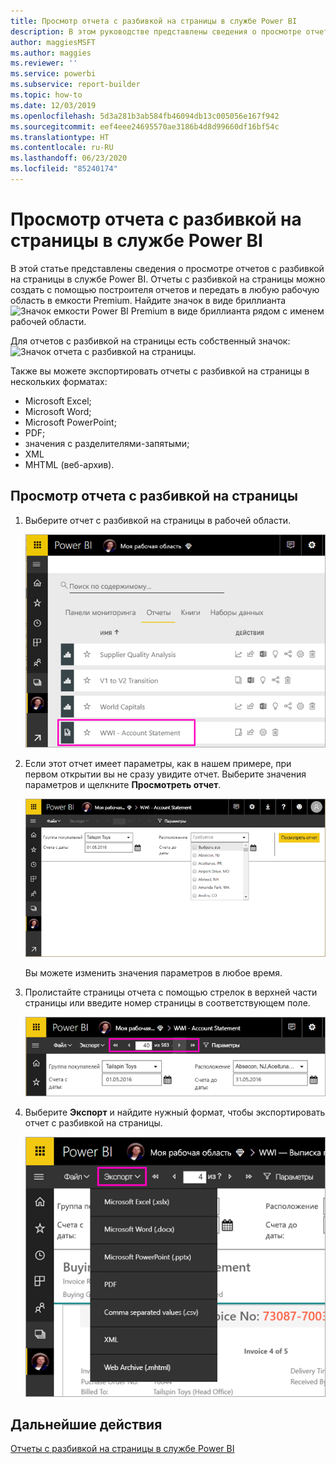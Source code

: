 ```yaml
---
title: Просмотр отчета с разбивкой на страницы в службе Power BI
description: В этом руководстве представлены сведения о просмотре отчетов с разбивкой на страницы в службе Power BI.
author: maggiesMSFT
ms.author: maggies
ms.reviewer: ''
ms.service: powerbi
ms.subservice: report-builder
ms.topic: how-to
ms.date: 12/03/2019
ms.openlocfilehash: 5d3a281b3ab584fb46094db13c005056e167f942
ms.sourcegitcommit: eef4eee24695570ae3186b4d8d99660df16bf54c
ms.translationtype: HT
ms.contentlocale: ru-RU
ms.lasthandoff: 06/23/2020
ms.locfileid: "85240174"
---
```

# <a name="view-a-paginated-report-in-the-power-bi-service"></a>Просмотр отчета с разбивкой на страницы в службе Power BI

В этой статье представлены сведения о просмотре отчетов с разбивкой на страницы в службе Power BI. Отчеты с разбивкой на страницы можно создать с помощью построителя отчетов и передать в любую рабочую область в емкости Premium. Найдите значок в виде бриллианта ![Значок емкости Power BI Premium в виде бриллианта](media/paginated-reports-view-power-bi-service/premium-diamond.png) рядом с именем рабочей области. 

Для отчетов с разбивкой на страницы есть собственный значок: ![Значок отчета с разбивкой на страницы](media/paginated-reports-view-power-bi-service/power-bi-paginated-report-icon.png).

Также вы можете экспортировать отчеты с разбивкой на страницы в нескольких форматах: 

- Microsoft Excel;
- Microsoft Word;
- Microsoft PowerPoint;
- PDF;
- значения с разделителями-запятыми;
- XML
- MHTML (веб-архив).

## <a name="view-a-paginated-report"></a>Просмотр отчета с разбивкой на страницы

1. Выберите отчет с разбивкой на страницы в рабочей области.

    ![Отчет с разбивкой на страницы в службе Power BI](media/paginated-reports-view-power-bi-service/power-bi-paginated-report-in-service.png)

2. Если этот отчет имеет параметры, как в нашем примере, при первом открытии вы не сразу увидите отчет. Выберите значения параметров и щелкните **Просмотреть отчет**. 

     ![Выбора параметров для просмотра отчета](media/paginated-reports-view-power-bi-service/power-bi-paginated-select-parameters.png)

    Вы можете изменить значения параметров в любое время.

1. Пролистайте страницы отчета с помощью стрелок в верхней части страницы или введите номер страницы в соответствующем поле.
    
   ![Пролистывание страниц отчета](media/paginated-reports-view-power-bi-service/power-bi-paginated-page-thru-report.png)

4. Выберите **Экспорт** и найдите нужный формат, чтобы экспортировать отчет с разбивкой на страницы.

    ![Выбор формата для экспорта](media/paginated-reports-view-power-bi-service/power-bi-paginated-export.png)


## <a name="next-steps"></a>Дальнейшие действия

[Отчеты с разбивкой на страницы в службе Power BI](end-user-paginated-report.md)
